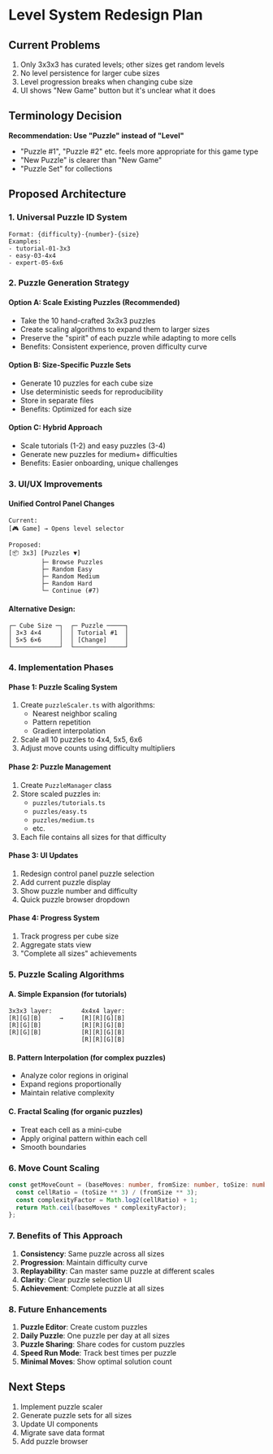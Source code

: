 # Level System Redesign Plan

## Current Problems
1. Only 3x3x3 has curated levels; other sizes get random levels
2. No level persistence for larger cube sizes
3. Level progression breaks when changing cube size
4. UI shows "New Game" button but it's unclear what it does

## Terminology Decision
**Recommendation: Use "Puzzle" instead of "Level"**
- "Puzzle #1", "Puzzle #2" etc. feels more appropriate for this game type
- "New Puzzle" is clearer than "New Game" 
- "Puzzle Set" for collections

## Proposed Architecture

### 1. Universal Puzzle ID System
```
Format: {difficulty}-{number}-{size}
Examples:
- tutorial-01-3x3
- easy-03-4x4
- expert-05-6x6
```

### 2. Puzzle Generation Strategy

#### Option A: Scale Existing Puzzles (Recommended)
- Take the 10 hand-crafted 3x3x3 puzzles
- Create scaling algorithms to expand them to larger sizes
- Preserve the "spirit" of each puzzle while adapting to more cells
- Benefits: Consistent experience, proven difficulty curve

#### Option B: Size-Specific Puzzle Sets
- Generate 10 puzzles for each cube size
- Use deterministic seeds for reproducibility
- Store in separate files
- Benefits: Optimized for each size

#### Option C: Hybrid Approach
- Scale tutorials (1-2) and easy puzzles (3-4)
- Generate new puzzles for medium+ difficulties
- Benefits: Easier onboarding, unique challenges

### 3. UI/UX Improvements

#### Unified Control Panel Changes
```
Current:
[🎮 Game] → Opens level selector

Proposed:
[📦 3x3] [Puzzles ▼]
         ├─ Browse Puzzles
         ├─ Random Easy
         ├─ Random Medium
         ├─ Random Hard
         └─ Continue (#7)
```

#### Alternative Design:
```
┌─ Cube Size ─┐  ┌─ Puzzle ─────┐
│ 3×3 4×4     │  │ Tutorial #1  │
│ 5×5 6×6     │  │ [Change]     │
└─────────────┘  └──────────────┘
```

### 4. Implementation Phases

#### Phase 1: Puzzle Scaling System
1. Create `puzzleScaler.ts` with algorithms:
   - Nearest neighbor scaling
   - Pattern repetition
   - Gradient interpolation
2. Scale all 10 puzzles to 4x4, 5x5, 6x6
3. Adjust move counts using difficulty multipliers

#### Phase 2: Puzzle Management
1. Create `PuzzleManager` class
2. Store scaled puzzles in:
   - `puzzles/tutorials.ts`
   - `puzzles/easy.ts`
   - `puzzles/medium.ts`
   - etc.
3. Each file contains all sizes for that difficulty

#### Phase 3: UI Updates
1. Redesign control panel puzzle selection
2. Add current puzzle display
3. Show puzzle number and difficulty
4. Quick puzzle browser dropdown

#### Phase 4: Progress System
1. Track progress per cube size
2. Aggregate stats view
3. "Complete all sizes" achievements

### 5. Puzzle Scaling Algorithms

#### A. Simple Expansion (for tutorials)
```
3x3x3 layer:        4x4x4 layer:
[R][G][B]     →     [R][R][G][B]
[R][G][B]           [R][R][G][B]
[R][G][B]           [R][R][G][B]
                    [R][R][G][B]
```

#### B. Pattern Interpolation (for complex puzzles)
- Analyze color regions in original
- Expand regions proportionally
- Maintain relative complexity

#### C. Fractal Scaling (for organic puzzles)
- Treat each cell as a mini-cube
- Apply original pattern within each cell
- Smooth boundaries

### 6. Move Count Scaling

```typescript
const getMoveCount = (baseMoves: number, fromSize: number, toSize: number) => {
  const cellRatio = (toSize ** 3) / (fromSize ** 3);
  const complexityFactor = Math.log2(cellRatio) + 1;
  return Math.ceil(baseMoves * complexityFactor);
};
```

### 7. Benefits of This Approach

1. **Consistency**: Same puzzle across all sizes
2. **Progression**: Maintain difficulty curve
3. **Replayability**: Can master same puzzle at different scales
4. **Clarity**: Clear puzzle selection UI
5. **Achievement**: Complete puzzle at all sizes

### 8. Future Enhancements

1. **Puzzle Editor**: Create custom puzzles
2. **Daily Puzzle**: One puzzle per day at all sizes
3. **Puzzle Sharing**: Share codes for custom puzzles
4. **Speed Run Mode**: Track best times per puzzle
5. **Minimal Moves**: Show optimal solution count

## Next Steps

1. Implement puzzle scaler
2. Generate puzzle sets for all sizes
3. Update UI components
4. Migrate save data format
5. Add puzzle browser